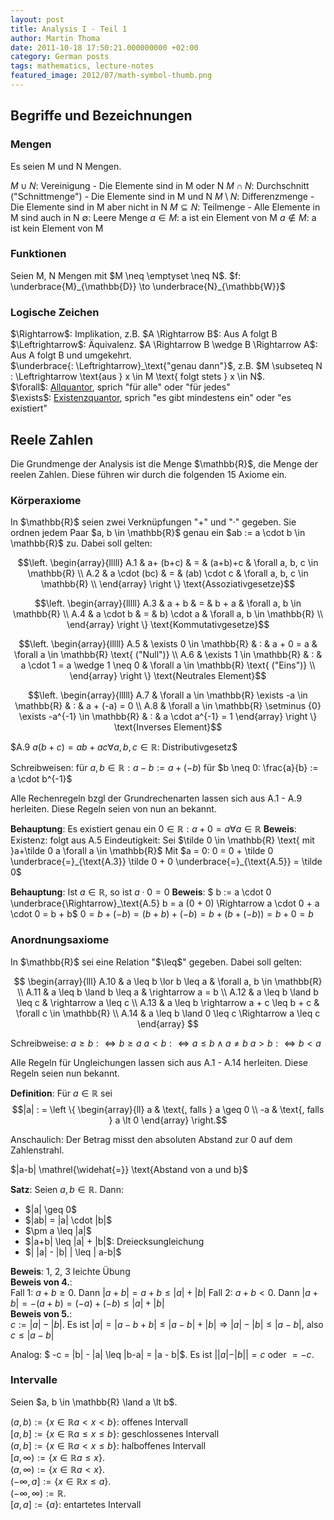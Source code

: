 ```yaml
---
layout: post
title: Analysis I - Teil 1
author: Martin Thoma
date: 2011-10-18 17:50:21.000000000 +02:00
category: German posts
tags: mathematics, lecture-notes
featured_image: 2012/07/math-symbol-thumb.png
---
```

<h2>Begriffe und Bezeichnungen</h2>
<h3>Mengen</h3>
Es seien M und N Mengen.

$M \cup N$: Vereinigung - Die Elemente sind in M oder N
$M \cap N$: Durchschnitt ("Schnittmenge") - Die Elemente sind in M und N
$M \setminus N$: Differenzmenge - Die Elemente sind in M aber nicht in N
$M \subseteq N$: Teilmenge - Alle Elemente in M sind auch in N
$\emptyset$: Leere Menge
$a \in M$: a ist ein Element von M
$a \notin M$: a ist kein Element von M

<h3>Funktionen</h3>
Seien M, N Mengen mit $M \neq \emptyset \neq N$. 
$f: \underbrace{M}_{\mathbb{D}} \to \underbrace{N}_{\mathbb{W}}$

<h3>Logische Zeichen</h3>
$\Rightarrow$: Implikation, z.B. $A \Rightarrow B$: Aus A folgt B<br/>
$\Leftrightarrow$: &Auml;quivalenz. $A \Rightarrow B \wedge B \Rightarrow A$: Aus A folgt B und umgekehrt.<br/>
$\underbrace{: \Leftrightarrow}_\text{"genau dann"}$, z.B. $M \subseteq N : \Leftrightarrow \text{aus } x \in M \text{ folgt stets } x \in N$.<br/>
$\forall$: <a href="http://de.wikipedia.org/wiki/Existenzquantor#Existenz-_und_Allquantor">Allquantor</a>, sprich "f&uuml;r alle" oder "f&uuml;r jedes"<br/>
$\exists$: <a href="http://de.wikipedia.org/wiki/Existenzquantor#Existenz-_und_Allquantor">Existenzquantor</a>, sprich "es gibt mindestens ein" oder "es existiert"

<h2>Reele Zahlen</h2>
Die Grundmenge der Analysis ist die Menge $\mathbb{R}$, die Menge der reelen Zahlen. Diese f&uuml;hren wir durch die folgenden 15 Axiome ein.

<h3>K&ouml;rperaxiome</h3>
In $\mathbb{R}$ seien zwei Verkn&uuml;pfungen "+" und "&middot;" gegeben. Sie ordnen jedem Paar $a, b \in \mathbb{R}$ genau ein $ab := a \cdot b \in \mathbb{R}$ zu. Dabei soll gelten:

$$\left. \begin{array}{lllll}
A.1 & a+    (b+c)  & = & (a+b)+c      & \forall a, b, c \in \mathbb{R} \\
A.2 & a \cdot (bc) & = & (ab) \cdot c & \forall a, b, c \in \mathbb{R} \\
\end{array} \right \} \text{Assoziativgesetze}$$

$$\left. \begin{array}{lllll}
A.3 & a  +    b & = & b  +     a & \forall a, b \in \mathbb{R} \\
A.4 & a \cdot b & = & b) \cdot a & \forall a, b \in \mathbb{R} \\
\end{array} \right \} \text{Kommutativgesetze}$$


$$\left. \begin{array}{lllll}
A.5 & \exists 0 \in \mathbb{R} & : & a +     0 = a                  & \forall a \in \mathbb{R} \text{ ("Null")} \\
A.6 & \exists 1 \in \mathbb{R} & : & a \cdot 1 = a  \wedge 1 \neq 0 & \forall a \in \mathbb{R} \text{ ("Eins")} \\
\end{array} \right \} \text{Neutrales Element}$$

$$\left. \begin{array}{lllll}
A.7 & \forall a \in \mathbb{R} \exists -a \in \mathbb{R} & : & a + (-a) = 0 \\
A.8 & \forall a \in \mathbb{R} \setminus {0} \exists -a^{-1} \in \mathbb{R} & : & a \cdot a^{-1} = 1
\end{array} \right \} \text{Inverses Element}$$

$$\text{A.9 } a(b+c) = ab+ac \forall a, b, c \in \mathbb{R}$: Distributivgesetz$

Schreibweisen: f&uuml;r $a, b \in \mathbb{R}: a -b := a + (-b)$
f&uuml;r $b \neq 0: \frac{a}{b} := a \cdot b^{-1}$

Alle Rechenregeln bzgl der Grundrechenarten lassen sich aus A.1 - A.9 herleiten. Diese Regeln seien von nun an bekannt.

<strong>Behauptung</strong>: Es existiert genau ein $0 \in \mathbb{R}: a+0 = a \forall a \in \mathbb{R}$
<strong>Beweis</strong>: 
Existenz: folgt aus A.5
Eindeutigkeit: Sei $\tilde 0 \in \mathbb{R} \text{ mit }a+\tilde 0 a \forall a \in \mathbb{R}$
Mit $a = 0: 0 = 0 + \tilde 0 \underbrace{=}_{\text{A.3}} \tilde 0 + 0 \underbrace{=}_{\text{A.5}} = \tilde 0$

<strong>Behauptung</strong>: Ist $a \in \mathbb{R}\text{, so ist }a \cdot 0 = 0$
<strong>Beweis</strong>: $ b := a \cdot 0 \underbrace{\Rightarrow}_\text{A.5} b = a (0 + 0) \Rightarrow a \cdot 0 + a \cdot 0 = b + b$
$0 = b + (-b) = (b+b) + (-b) = b + (b + (-b)) = b + 0 = b$

<h3>Anordnungsaxiome</h3>
In $\mathbb{R}$ sei eine Relation "$\leq$" gegeben. Dabei soll gelten:

$$
\begin{array}{lll}
A.10 & a \leq b \lor  b \leq a & \forall a, b \in \mathbb{R} \\
A.11 & a \leq b \land b \leq a & \rightarrow a = b \\
A.12 & a \leq b \land b \leq c & \rightarrow a \leq c \\
A.13 & a \leq b \rightarrow a + c \leq b + c & \forall c \in \mathbb{R} \\
A.14 & a \leq b \land 0 \leq c \Rightarrow a \leq c
\end{array}
$$

Schreibweise:
$a \geq b: \Leftrightarrow b \geq a$
$a \lt b: \Leftrightarrow a \leq b \land a \neq b$
$a \gt b: \Leftrightarrow b \lt a$

Alle Regeln f&uuml;r Ungleichungen lassen sich aus A.1 - A.14 herleiten. Diese Regeln seien nun bekannt.

<strong>Definition</strong>: F&uuml;r $a \in \mathbb{R}$ sei 
$$|a| : = 
\left \{ \begin{array}{ll}
a  & \text{, falls } a \geq 0 \\
-a & \text{, falls } a \lt 0
\end{array}
\right.$$

Anschaulich: Der Betrag misst den absoluten Abstand zur 0 auf dem Zahlenstrahl.

$|a-b| \mathrel{\widehat{=}} \text{Abstand von a und b}$

<strong>Satz</strong>: Seien $a, b \in \mathbb{R}$. Dann:
<ul>
  <li>$|a| \geq 0$</li>
  <li>$|ab| = |a| \cdot |b|$</li>
  <li>$\pm a \leq |a|$</li>
  <li>$|a+b| \leq |a| + |b|$: Dreiecksungleichung</li>
  <li>$| |a| - |b| | \leq | a-b|$</li>
</ul>

<strong>Beweis</strong>: 1, 2, 3 leichte &Uuml;bung<br/>
<strong>Beweis von 4.</strong>:<br/>
Fall 1: $a+b \geq 0$. Dann $|a+b| = a + b \leq |a| + |b|$
Fall 2: $a+b \lt 0$. Dann $|a+b| = -(a+b) = (-a) + (-b) \leq |a| + |b|$<br/>
<strong>Beweis von 5.</strong>:<br/>
$c := |a| - |b|$. Es ist $|a| = |a - b + b| \leq |a - b | + |b| \Rightarrow |a| - |b| \leq |a - b|$, also $c \leq |a - b|$

Analog: $ -c = |b| - |a| \leq |b-a| = |a - b|$.
Es ist $| |a| - |b| | = c \text{ oder } = -c$.

<h3>Intervalle</h3>
Seien $a, b \in \mathbb{R} \land a \lt b$.

$(a,b)      := \{x \in \mathbb{R} a \lt  x \lt  b\}$: offenes Intervall<br/>
$[a,b]      := \{x \in \mathbb{R} a \leq x \leq b\}$: geschlossenes Intervall<br/>
$(a,b]      := \{x \in \mathbb{R} a \lt x \leq b\}$: halboffenes Intervall<br/>
$[a,\infty) := \{x \in \mathbb{R} a \leq x \}$.<br/>
$(a,\infty) := \{x \in \mathbb{R} a \lt x \}$.<br/>
$(-\infty,a]:= \{x \in \mathbb{R} x \leq a \}$.<br/>
$(-\infty,\infty):= \mathbb{R}$.<br/>
$[a,a]:= \{a\}$: entartetes Intervall
